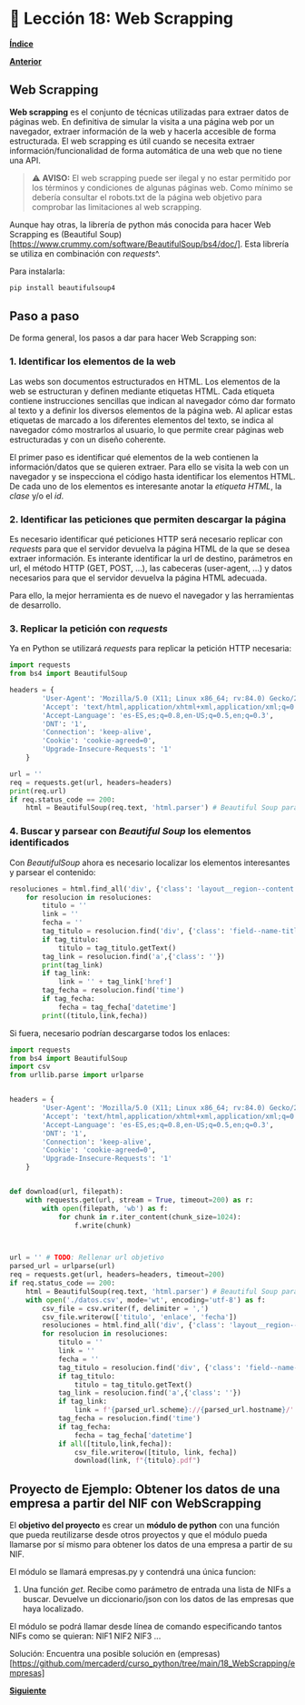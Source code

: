 # 📗 Lección 18: Web Scrapping

**[Índice](../README.md)**

**[Anterior](../17_HTTP/README.md)**

## Web Scrapping

**Web scrapping** es el conjunto de técnicas utilizadas para extraer datos de páginas web. En definitiva de simular la visita a una página web por un navegador, extraer información de la web y hacerla accesible de forma estructurada. El web scrapping es útil cuando se necesita extraer información/funcionalidad de forma automática de una web que no tiene una API.

> ⚠ **AVISO:** El web scrapping puede ser ilegal y no estar permitido por los términos y condiciones de algunas páginas web. Como mínimo se debería consultar el robots.txt de la página web objetivo para comprobar las limitaciones al web scrapping.

Aunque hay otras, la librería de python más conocida para hacer Web Scrapping es (Beautiful Soup)[https://www.crummy.com/software/BeautifulSoup/bs4/doc/]. Esta librería se utiliza en combinación con *requests*^.

Para instalarla:

```python
pip install beautifulsoup4
```

## Paso a paso

De forma general, los pasos a dar para hacer Web Scrapping son:

### 1. Identificar los elementos de la web

Las webs son documentos estructurados en HTML. Los elementos de la web se estructuran y definen mediante etiquetas HTML. Cada etiqueta contiene instrucciones sencillas que indican al navegador cómo dar formato al texto y a definir los diversos elementos de la página web. Al aplicar estas etiquetas de marcado a los diferentes elementos del texto, se indica al navegador cómo mostrarlos al usuario, lo que permite crear páginas web estructuradas y con un diseño coherente.

El primer paso es identificar qué elementos de la web contienen la información/datos que se quieren extraer. Para ello se visita la web con un navegador y se inspecciona el código hasta identificar los elementos HTML. De cada uno de los elementos es interesante anotar la *etiqueta HTML*, la *clase* y/o el *id*.

### 2. Identificar las peticiones que permiten descargar la página

Es necesario identificar qué peticiones HTTP será necesario replicar con *requests* para que el servidor devuelva la página HTML de la que se desea extraer información. Es interante identificar la url de destino, parámetros en url, el método HTTP (GET, POST, ...), las cabeceras (user-agent, ...) y datos necesarios para que el servidor devuelva la página HTML adecuada.

Para ello, la mejor herramienta es de nuevo el navegador y las herramientas de desarrollo.

### 3. Replicar la petición con *requests*

Ya en Python se utilizará *requests* para replicar la petición HTTP necesaria:

```python
import requests
from bs4 import BeautifulSoup

headers = {
        'User-Agent': 'Mozilla/5.0 (X11; Linux x86_64; rv:84.0) Gecko/20100101 Firefox/84.0',
        'Accept': 'text/html,application/xhtml+xml,application/xml;q=0.9,image/webp,*/*;q=0.8',
        'Accept-Language': 'es-ES,es;q=0.8,en-US;q=0.5,en;q=0.3',
        'DNT': '1',
        'Connection': 'keep-alive',
        'Cookie': 'cookie-agreed=0',
        'Upgrade-Insecure-Requests': '1'
    }

url = ''
req = requests.get(url, headers=headers)
print(req.url)
if req.status_code == 200:
    html = BeautifulSoup(req.text, 'html.parser') # Beautiful Soup para parsear el html y poder buscar elementos
```

### 4. Buscar y parsear con *Beautiful Soup* los elementos identificados

Con *BeautifulSoup* ahora es necesario localizar los elementos interesantes y parsear el contenido:
```python
resoluciones = html.find_all('div', {'class': 'layout__region--content'})
    for resolucion in resoluciones:
        titulo = ''
        link = ''
        fecha = ''
        tag_titulo = resolucion.find('div', {'class': 'field--name-title'})
        if tag_titulo:
            titulo = tag_titulo.getText()
        tag_link = resolucion.find('a',{'class': ''})
        print(tag_link)
        if tag_link:
            link = '' + tag_link['href']
        tag_fecha = resolucion.find('time')
        if tag_fecha:
            fecha = tag_fecha['datetime']
        print((titulo,link,fecha))
```

Si fuera, necesario podrían descargarse todos los enlaces:

```python
import requests
from bs4 import BeautifulSoup
import csv
from urllib.parse import urlparse


headers = {
        'User-Agent': 'Mozilla/5.0 (X11; Linux x86_64; rv:84.0) Gecko/20100101 Firefox/84.0',
        'Accept': 'text/html,application/xhtml+xml,application/xml;q=0.9,image/webp,*/*;q=0.8',
        'Accept-Language': 'es-ES,es;q=0.8,en-US;q=0.5,en;q=0.3',
        'DNT': '1',
        'Connection': 'keep-alive',
        'Cookie': 'cookie-agreed=0',
        'Upgrade-Insecure-Requests': '1'
    }


def download(url, filepath):
    with requests.get(url, stream = True, timeout=200) as r:
        with open(filepath, 'wb') as f:
            for chunk in r.iter_content(chunk_size=1024):
                f.write(chunk)



url = '' # TODO: Rellenar url objetivo
parsed_url = urlparse(url)
req = requests.get(url, headers=headers, timeout=200)
if req.status_code == 200:
    html = BeautifulSoup(req.text, 'html.parser') # Beautiful Soup para parsear el html y poder buscar elementos
    with open('./datos.csv', mode='wt', encoding='utf-8') as f:
        csv_file = csv.writer(f, delimiter = ',')
        csv_file.writerow(['titulo', 'enlace', 'fecha'])
        resoluciones = html.find_all('div', {'class': 'layout__region--content'})
        for resolucion in resoluciones:
            titulo = ''
            link = ''
            fecha = ''
            tag_titulo = resolucion.find('div', {'class': 'field--name-title'})
            if tag_titulo:
                titulo = tag_titulo.getText()
            tag_link = resolucion.find('a',{'class': ''})
            if tag_link:
                link = f'{parsed_url.scheme}://{parsed_url.hostname}/' + tag_link['href']
            tag_fecha = resolucion.find('time')
            if tag_fecha:
                fecha = tag_fecha['datetime']
            if all([titulo,link,fecha]):
                csv_file.writerow([titulo, link, fecha])
                download(link, f"{titulo}.pdf")
```

## Proyecto de Ejemplo: Obtener los datos de una empresa a partir del NIF con WebScrapping

El **objetivo del proyecto** es crear un **módulo de python** con una función que pueda reutilizarse desde otros proyectos y que el módulo pueda llamarse por sí mismo para obtener los datos de una empresa a partir de su NIF.

El módulo se llamará empresas.py y contendrá una única funcion:

1. Una función *get*. Recibe como parámetro de entrada una lista de NIFs a buscar. Devuelve un diccionario/json con los datos de las empresas que haya localizado. 

El módulo se podrá llamar desde línea de comando especificando tantos NIFs como se quieran: NIF1 NIF2 NIF3 ...

Solución: Encuentra una posible solución en (empresas)[https://github.com/mercaderd/curso_python/tree/main/18_WebScrapping/empresas]

**[Siguiente](../19_/Objetos.md)**
